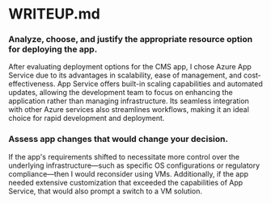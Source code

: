 # WRITEUP.md

### Analyze, choose, and justify the appropriate resource option for deploying the app.

After evaluating deployment options for the CMS app, I chose Azure App Service due to its advantages in scalability, ease of management, and cost-effectiveness. App Service offers built-in scaling capabilities and automated updates, allowing the development team to focus on enhancing the application rather than managing infrastructure. Its seamless integration with other Azure services also streamlines workflows, making it an ideal choice for rapid development and deployment.

### Assess app changes that would change your decision.

If the app's requirements shifted to necessitate more control over the underlying infrastructure—such as specific OS configurations or regulatory compliance—then I would reconsider using VMs. Additionally, if the app needed extensive customization that exceeded the capabilities of App Service, that would also prompt a switch to a VM solution.
